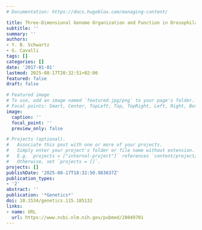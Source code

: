 ```yaml
---
# Documentation: https://docs.hugoblox.com/managing-content/

title: Three-Dimensional Genome Organization and Function in Drosophila
subtitle: ''
summary: ''
authors:
- Y. B. Schwartz
- G. Cavalli
tags: []
categories: []
date: '2017-01-01'
lastmod: 2025-08-17T20:32:51+02:00
featured: false
draft: false

# Featured image
# To use, add an image named `featured.jpg/png` to your page's folder.
# Focal points: Smart, Center, TopLeft, Top, TopRight, Left, Right, BottomLeft, Bottom, BottomRight.
image:
  caption: ''
  focal_point: ''
  preview_only: false

# Projects (optional).
#   Associate this post with one or more of your projects.
#   Simply enter your project's folder or file name without extension.
#   E.g. `projects = ["internal-project"]` references `content/project/deep-learning/index.md`.
#   Otherwise, set `projects = []`.
projects: []
publishDate: '2025-08-17T18:32:50.983637Z'
publication_types:
- '2'
abstract: ''
publication: '*Genetics*'
doi: 10.1534/genetics.115.185132
links:
- name: URL
  url: https://www.ncbi.nlm.nih.gov/pubmed/28049701
---
```

